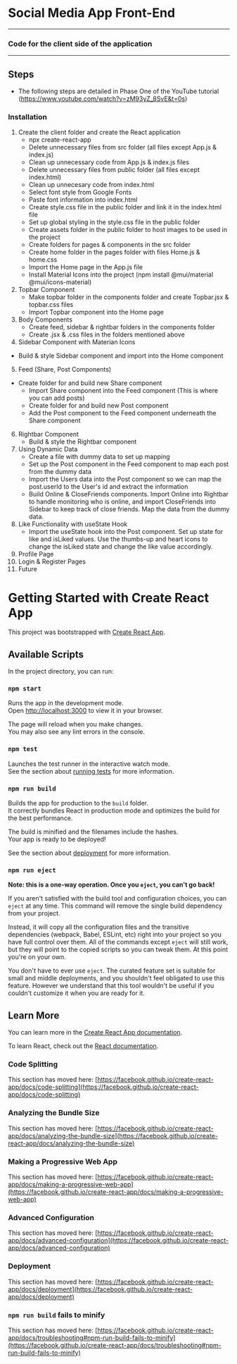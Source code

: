 # Social Media App Front-End
------------------------------------------------
### Code for the client side of the application
------------------------------------------------
## Steps
* The following steps are detailed in Phase One of the YouTube tutorial (https://www.youtube.com/watch?v=zM93yZ_8SvE&t=0s)

 ### Installation
 1. Create the client folder and create the React application
     - npx create-react-app
     - Delete unnecessary files from src folder (all files except App.js & index.js)
     - Clean up unnecessary code from App.js & index.js files
     - Delete unnecessary files from public folder (all files except index.html)
     - Clean up unnecesary code from index.html
     - Select font style from Google Fonts
     - Paste font information into index.html
     - Create style.css file in the public folder and link it in the index.html file
     - Set up global styling in the style.css file in the public folder
     - Create assets folder in the public folder to host images to be used in the project
     - Create folders for pages & components in the src folder
     - Create home folder in the pages folder with files Home.js & home.css
     - Import the Home page in the App.js file
     - Install Material Icons into the project (npm install @mui/material @mui/icons-material)
 2. Topbar Component
     - Make topbar folder in the components folder and create Topbar.jsx & topbar.css files
     - Import Topbar component into the Home page
 3. Body Components
     - Create feed, sidebar & rightbar folders in the components folder
     - Create .jsx & .css files in the folders mentioned above
 4. Sidebar Component with Materian Icons
  - Build & style Sidebar component and import into the Home component
 5. Feed (Share, Post Components)
  - Create folder for and build new Share component
     - Import Share component into the Feed component (This is where you can add posts)
     - Create folder for and build new Post component
     - Add the Post component to the Feed component underneath the Share component
 6. Rightbar Component
     - Build & style the Rightbar component
 7. Using Dynamic Data
     - Create a file with dummy data to set up mapping
     - Set up the Post component in the Feed component to map each post from the dummy data
     - Import the Users data into the Post component so we can map the post.userId to the User's id and extract the information
     - Build Online & CloseFriends components. Import Online into Rightbar to handle monitoring who is online, and import CloseFriends into Sidebar to keep track of close friends. Map the data from the dummy data.
 8. Like Functionality with useState Hook
     - Import the useState hook into the Post component. Set up state for like and isLiked values. Use the thumbs-up and heart icons to change the isLiked state and change the like value accordingly.
 9. Profile Page
10. Login & Register Pages
11. Future




# Getting Started with Create React App

This project was bootstrapped with [Create React App](https://github.com/facebook/create-react-app).

## Available Scripts

In the project directory, you can run:

### `npm start`

Runs the app in the development mode.\
Open [http://localhost:3000](http://localhost:3000) to view it in your browser.

The page will reload when you make changes.\
You may also see any lint errors in the console.

### `npm test`

Launches the test runner in the interactive watch mode.\
See the section about [running tests](https://facebook.github.io/create-react-app/docs/running-tests) for more information.

### `npm run build`

Builds the app for production to the `build` folder.\
It correctly bundles React in production mode and optimizes the build for the best performance.

The build is minified and the filenames include the hashes.\
Your app is ready to be deployed!

See the section about [deployment](https://facebook.github.io/create-react-app/docs/deployment) for more information.

### `npm run eject`

**Note: this is a one-way operation. Once you `eject`, you can't go back!**

If you aren't satisfied with the build tool and configuration choices, you can `eject` at any time. This command will remove the single build dependency from your project.

Instead, it will copy all the configuration files and the transitive dependencies (webpack, Babel, ESLint, etc) right into your project so you have full control over them. All of the commands except `eject` will still work, but they will point to the copied scripts so you can tweak them. At this point you're on your own.

You don't have to ever use `eject`. The curated feature set is suitable for small and middle deployments, and you shouldn't feel obligated to use this feature. However we understand that this tool wouldn't be useful if you couldn't customize it when you are ready for it.

## Learn More

You can learn more in the [Create React App documentation](https://facebook.github.io/create-react-app/docs/getting-started).

To learn React, check out the [React documentation](https://reactjs.org/).

### Code Splitting

This section has moved here: [https://facebook.github.io/create-react-app/docs/code-splitting](https://facebook.github.io/create-react-app/docs/code-splitting)

### Analyzing the Bundle Size

This section has moved here: [https://facebook.github.io/create-react-app/docs/analyzing-the-bundle-size](https://facebook.github.io/create-react-app/docs/analyzing-the-bundle-size)

### Making a Progressive Web App

This section has moved here: [https://facebook.github.io/create-react-app/docs/making-a-progressive-web-app](https://facebook.github.io/create-react-app/docs/making-a-progressive-web-app)

### Advanced Configuration

This section has moved here: [https://facebook.github.io/create-react-app/docs/advanced-configuration](https://facebook.github.io/create-react-app/docs/advanced-configuration)

### Deployment

This section has moved here: [https://facebook.github.io/create-react-app/docs/deployment](https://facebook.github.io/create-react-app/docs/deployment)

### `npm run build` fails to minify

This section has moved here: [https://facebook.github.io/create-react-app/docs/troubleshooting#npm-run-build-fails-to-minify](https://facebook.github.io/create-react-app/docs/troubleshooting#npm-run-build-fails-to-minify)
